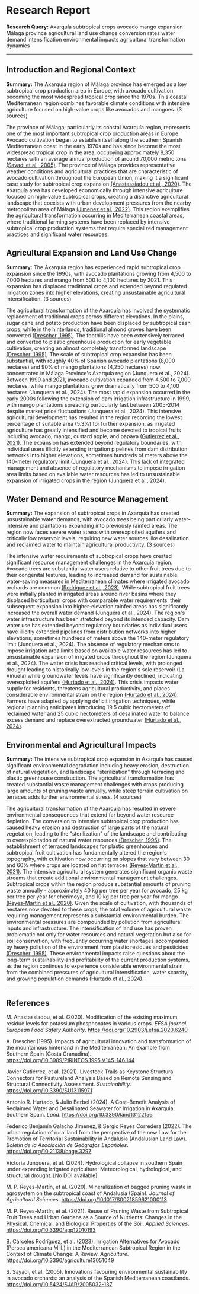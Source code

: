 # Research Report

**Research Query:** Axarquía subtropical crops avocado mango expansion Málaga province agricultural 
land use change conversion rates water demand intensification environmental impacts 
agricultural transformation dynamics

---

## Introduction and Regional Context

**Summary:** The Axarquía region of Málaga province has emerged as a key subtropical crop production area in Europe, with avocado cultivation becoming the most widespread tropical crop since the 1970s. This coastal Mediterranean region combines favorable climate conditions with intensive agriculture focused on high-value crops like avocados and mangoes. (3 sources)

The province of Málaga, particularly its coastal Axarquía region, represents one of the most important subtropical crop production areas in Europe. Avocado cultivation began to establish itself along the southern Spanish Mediterranean coast in the early 1970s and has since become the most widespread tropical crop in the area, occupying approximately 8,350 hectares with an average annual production of around 70,000 metric tons [(Sayadi et al., 2005)](https://doi.org/10.5424/SJAR/2005032-137). The province of Málaga provides representative weather conditions and agricultural practices that are characteristic of avocado cultivation throughout the European Union, making it a significant case study for subtropical crop expansion [(Anastassiadou et al., 2020)](https://doi.org/10.2903/j.efsa.2020.6240). The Axarquía area has developed economically through intensive agriculture focused on high-value subtropical crops, creating a distinctive agricultural landscape that coexists with urban development pressures from the nearby metropolitan area of Málaga [(Jimenez et al., 2022)](https://doi.org/10.21138/bage.3297). This region exemplifies the agricultural transformation occurring in Mediterranean coastal areas, where traditional farming systems have been replaced by intensive subtropical crop production systems that require specialized management practices and significant water resources.

## Agricultural Expansion and Land Use Change

**Summary:** The Axarquía region has experienced rapid subtropical crop expansion since the 1990s, with avocado plantations growing from 4,500 to 7,000 hectares and mango from 500 to 4,100 hectares by 2021. This expansion has displaced traditional crops and extended beyond regulated irrigation zones into higher elevations, creating unsustainable agricultural intensification. (3 sources)

The agricultural transformation of the Axarquía has involved the systematic replacement of traditional crops across different elevations. In the plains, sugar cane and potato production have been displaced by subtropical cash crops, while in the hinterlands, traditional almond groves have been converted [(Drescher, 1995)](https://doi.org/10.3989/PIRINEOS.1995.V145-146.144). The foothills have been extensively terraced and converted to plastic greenhouse production for early vegetable cultivation, creating an almost completely transformed landscape [(Drescher, 1995)](https://doi.org/10.3989/PIRINEOS.1995.V145-146.144). The scale of subtropical crop expansion has been substantial, with roughly 40% of Spanish avocado plantations (8,000 hectares) and 90% of mango plantations (4,250 hectares) now concentrated in Málaga Province's Axarquía region (Junquera et al., 2024). Between 1999 and 2021, avocado cultivation expanded from 4,500 to 7,000 hectares, while mango plantations grew dramatically from 500 to 4,100 hectares (Junquera et al., 2024). The most rapid expansion occurred in the early 2000s following the extension of dam irrigation infrastructure in 1999, with mango plantations spreading particularly fast between 2005-2014 despite market price fluctuations (Junquera et al., 2024). This intensive agricultural development has resulted in the region recording the lowest percentage of suitable area (5.3%) for further expansion, as irrigated agriculture has greatly intensified and become devoted to tropical fruits including avocado, mango, custard apple, and papaya [(Gutierrez et al., 2021)](https://doi.org/10.3390/SU13115971). The expansion has extended beyond regulatory boundaries, with individual users illicitly extending irrigation pipelines from dam distribution networks into higher elevations, sometimes hundreds of meters above the 140-meter regulatory limit (Junquera et al., 2024). This lack of integrated management and absence of regulatory mechanisms to impose irrigation area limits based on available water resources has led to unsustainable expansion of irrigated crops in the region (Junquera et al., 2024).

## Water Demand and Resource Management

**Summary:** The expansion of subtropical crops in Axarquía has created unsustainable water demands, with avocado trees being particularly water-intensive and plantations expanding into previously rainfed areas. The region now faces severe water stress with overexploited aquifers and critically low reservoir levels, requiring new water sources like desalination and reclaimed water to maintain agricultural productivity. (3 sources)

The intensive water requirements of subtropical crops have created significant resource management challenges in the Axarquía region. Avocado trees are substantial water users relative to other fruit trees due to their congenital features, leading to increased demand for sustainable water-saving measures in Mediterranean climates where irrigated avocado orchards are common [(Rodriguez et al., 2023)](https://doi.org/10.3390/agriculture13051049). While subtropical fruit trees were initially planted in irrigated areas around river basins where they displaced horticultural crops with comparable water requirements, their subsequent expansion into higher-elevation rainfed areas has significantly increased the overall water demand (Junquera et al., 2024). The region's water infrastructure has been stretched beyond its intended capacity. Dam water use has extended beyond regulatory boundaries as individual users have illicitly extended pipelines from distribution networks into higher elevations, sometimes hundreds of meters above the 140-meter regulatory limit (Junquera et al., 2024). The absence of regulatory mechanisms to impose irrigation area limits based on available water resources has led to unsustainable expansion of irrigated crops throughout the region (Junquera et al., 2024). The water crisis has reached critical levels, with prolonged drought leading to historically low levels in the region's sole reservoir (La Viñuela) while groundwater levels have significantly declined, indicating overexploited aquifers [(Hurtado et al., 2024)](https://doi.org/10.3390/land13122156). This crisis impacts water supply for residents, threatens agricultural productivity, and places considerable environmental strain on the region [(Hurtado et al., 2024)](https://doi.org/10.3390/land13122156). Farmers have adapted by applying deficit irrigation techniques, while regional planning anticipates introducing 19.5 cubic hectometers of reclaimed water and 25 cubic hectometers of desalinated water to balance excess demand and replace overextracted groundwater [(Hurtado et al., 2024)](https://doi.org/10.3390/land13122156).

## Environmental and Agricultural Impacts

**Summary:** The intensive subtropical crop expansion in Axarquía has caused significant environmental degradation including heavy erosion, destruction of natural vegetation, and landscape "sterilization" through terracing and plastic greenhouse construction. The agricultural transformation has created substantial waste management challenges with crops producing large amounts of pruning waste annually, while steep terrain cultivation on terraces adds further environmental stress. (4 sources)

The agricultural transformation of the Axarquía has resulted in severe environmental consequences that extend far beyond water resource depletion. The conversion to intensive subtropical crop production has caused heavy erosion and destruction of large parts of the natural vegetation, leading to the "sterilization" of the landscape and contributing to overexploitation of natural water resources [(Drescher, 1995)](https://doi.org/10.3989/PIRINEOS.1995.V145-146.144). The establishment of terraced landscapes for plastic greenhouses and subtropical fruit cultivation has fundamentally altered the region's topography, with cultivation now occurring on slopes that vary between 30 and 60% where crops are located on flat terraces [(Reyes-Martin et al., 2021)](https://doi.org/10.3390/app12010193). The intensive agricultural system generates significant organic waste streams that create additional environmental management challenges. Subtropical crops within the region produce substantial amounts of pruning waste annually - approximately 40 kg per tree per year for avocado, 25 kg per tree per year for cherimoya, and 10 kg per tree per year for mango [(Reyes-Martin et al., 2020)](https://doi.org/10.1017/S0021859621000113). Given the scale of cultivation, with thousands of hectares now devoted to these crops, the total volume of agricultural waste requiring management represents a substantial environmental burden. The environmental pressures are compounded by pollution from agricultural inputs and infrastructure. The intensification of land use has proven problematic not only for water resources and natural vegetation but also for soil conservation, with frequently occurring water shortages accompanied by heavy pollution of the environment from plastic residues and pesticides [(Drescher, 1995)](https://doi.org/10.3989/PIRINEOS.1995.V145-146.144). These environmental impacts raise questions about the long-term sustainability and profitability of the current production systems, as the region continues to experience considerable environmental strain from the combined pressures of agricultural intensification, water scarcity, and growing population demands [(Hurtado et al., 2024)](https://doi.org/10.3390/land13122156).

---

## References

M. Anastassiadou, et al. (2020). Modification of the existing maximum residue levels for potassium phosphonates in various crops. *EFSA journal. European Food Safety Authority*. https://doi.org/10.2903/j.efsa.2020.6240

A. Drescher (1995). Impacts of agricultural innovation and transformation of the mountainous hinterland in the Mediterranean: An example from Southern Spain (Costa Granadina). https://doi.org/10.3989/PIRINEOS.1995.V145-146.144

Javier Gutiérrez, et al. (2021). Livestock Trails as Keystone Structural Connectors for Pastureland Analysis Based on Remote Sensing and Structural Connectivity Assessment. *Sustainability*. https://doi.org/10.3390/SU13115971

Antonio R. Hurtado, & Julio Berbel (2024). A Cost–Benefit Analysis of Reclaimed Water and Desalinated Seawater for Irrigation in Axarquia, Southern Spain. *Land*. https://doi.org/10.3390/land13122156

Federico Benjamín Galacho Jiménez, & Sergio Reyes Corredera (2022). The urban regulation of rural land from the perspective of the new Law for the Promotion of Territorial Sustainability in Andalusia (Andalusian Land Law). *Boletín de la Asociación de Geógrafos Españoles*. https://doi.org/10.21138/bage.3297

Victoria Junquera, et al. (2024). Hydrological collapse in southern Spain under expanding irrigated agriculture: Meteorological, hydrological, and structural drought. [No DOI available]

M. P. Reyes-Martín, et al. (2020). Mineralization of bagged pruning waste in agrosystem on the subtropical coast of Andalusia (Spain). *Journal of Agricultural Sciences*. https://doi.org/10.1017/S0021859621000113

M. P. Reyes-Martín, et al. (2021). Reuse of Pruning Waste from Subtropical Fruit Trees and Urban Gardens as a Source of Nutrients: Changes in the Physical, Chemical, and Biological Properties of the Soil. *Applied Sciences*. https://doi.org/10.3390/app12010193

B. Cárceles Rodríguez, et al. (2023). Irrigation Alternatives for Avocado (Persea americana Mill.) in the Mediterranean Subtropical Region in the Context of Climate Change: A Review. *Agriculture*. https://doi.org/10.3390/agriculture13051049

S. Sayadi, et al. (2005). Innovations favouring environmental sustainability in avocado orchards: an analysis of the Spanish Mediterranean coastlands. https://doi.org/10.5424/SJAR/2005032-137


